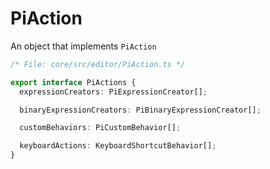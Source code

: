 # PiAction

An object that implements `PiAction` <!--- TODO -->

```ts
/* File: core/src/editor/PiAction.ts */

export interface PiActions {
  expressionCreators: PiExpressionCreator[];

  binaryExpressionCreators: PiBinaryExpressionCreator[];

  customBehaviors: PiCustomBehavior[];

  keyboardActions: KeyboardShortcutBehavior[];
}
```
